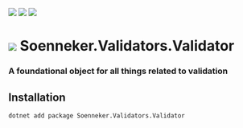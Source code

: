 [![](https://img.shields.io/nuget/v/Soenneker.Validators.Validator.svg?style=for-the-badge)](https://www.nuget.org/packages/Soenneker.Validators.Validator/)
[![](https://img.shields.io/github/actions/workflow/status/soenneker/soenneker.validators.validator/publish-package.yml?style=for-the-badge)](https://github.com/soenneker/soenneker.validators.validator/actions/workflows/publish-package.yml)
[![](https://img.shields.io/nuget/dt/Soenneker.Validators.Validator.svg?style=for-the-badge)](https://www.nuget.org/packages/Soenneker.Validators.Validator/)

# ![](https://user-images.githubusercontent.com/4441470/224455560-91ed3ee7-f510-4041-a8d2-3fc093025112.png) Soenneker.Validators.Validator
### A foundational object for all things related to validation

## Installation

```
dotnet add package Soenneker.Validators.Validator
```
